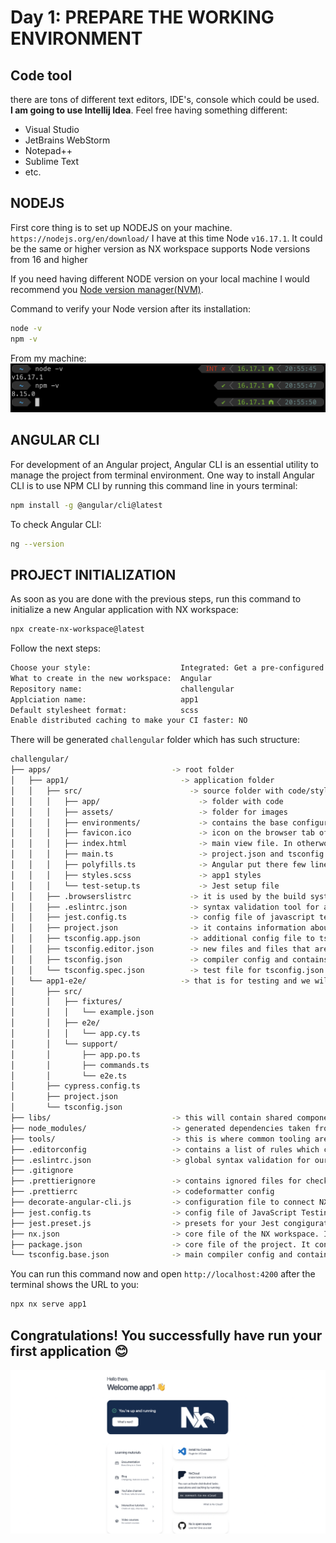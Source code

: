 # Day 1: PREPARE THE WORKING ENVIRONMENT

## Code tool   
there are tons of different text editors, IDE's, console which could be used.   
**I am going to use Intellij Idea**. Feel free having something different:
- Visual Studio
- JetBrains WebStorm
- Notepad++
- Sublime Text
- etc.

## NODEJS
First core thing is to set up NODEJS on your machine.   
`https://nodejs.org/en/download/`
I have at this time Node `v16.17.1`. It could be the same or higher version as NX workspace supports Node versions from 16 and higher

If you need having different NODE version on your local machine I would recommend you [Node version manager(NVM)](https://github.com/nvm-sh/nvm).   

Command to verify your Node version after its installation:

```bash
node -v
npm -v
```

From my machine:   
![](assets/node-version.png)

## ANGULAR CLI
For development of an Angular project, Angular CLI is an essential utility to manage the project from terminal environment. One way to install Angular CLI is to use NPM CLI by running this command line in yours terminal:   
```bash
npm install -g @angular/cli@latest
```   
To check Angular CLI:   
```bash
ng --version
```   

## PROJECT INITIALIZATION
As soon as you are done with the previous steps, run this command to initialize a new Angular application with NX workspace:   
```bash
npx create-nx-workspace@latest
```   
Follow the next steps:   
```bash
Choose your style:                    Integrated: Get a pre-configured setup. Nx configures your favorite frameworks and lets you focus on shipping features.
What to create in the new workspace:  Angular   
Repository name:                      challengular   
Applciation name:                     app1   
Default stylesheet format:            scss   
Enable distributed caching to make your CI faster: NO  
```   

There will be generated `challengular` folder which has such structure:
```bash
challengular/
├── apps/                           -> root folder
│   ├── app1/                         -> application folder
│   │   ├── src/                        -> source folder with code/styles/images
│   │   │   ├── app/                      -> folder with code
│   │   │   ├── assets/                   -> folder for images
│   │   │   ├── environments/             -> contains the base configuration file, which provides a default environment. You can add override defaults for additional environments, such as production, staging, testing in target-specific configuration files.
│   │   │   ├── favicon.ico               -> icon on the browser tab of your application
│   │   │   ├── index.html                -> main view file. In otherwords: entry point
│   │   │   ├── main.ts                   -> project.json and tsconfig.json reference to it and handle for application startup   
│   │   │   ├── polyfills.ts              -> Angular put there few lines of code which make your application compatible for different browsers. The code we write is mostly in ES6(New Features: Overview and Comparison) and is not compatible with IE or firefox and needs some environment setups before being able to be viewed or used in these browsers.
│   │   │   ├── styles.scss               -> app1 styles
│   │   │   └── test-setup.ts             -> Jest setup file
│   │   ├── .browserslistrc             -> it is used by the build system to adjust CSS and JS output to support the specified browsers.
│   │   ├── .eslintrc.json              -> syntax validation tool for app1 folder
│   │   ├── jest.config.ts              -> config file of javascript testing
│   │   ├── project.json                -> it contains information about app1, its scripts and configurartion
│   │   ├── tsconfig.app.json           -> additional config file to tsconfig.json that allows you to adjust your configuration on an app basis
│   │   ├── tsconfig.editor.json        -> new files and files that are not referenced by source files have a tsconfig.editor.json for the type checker in the IDE.
│   │   ├── tsconfig.json               -> compiler config and contains options required to compile the application
│   │   └── tsconfig.spec.json          -> test file for tsconfig.json
│   └── app1-e2e/                     -> that is for testing and we will not go deeply into yet
│       ├── src/                    
│       │   ├── fixtures/           
│       │   │   └── example.json    
│       │   ├── e2e/                
│       │   │   └── app.cy.ts       
│       │   └── support/           
│       │       ├── app.po.ts       
│       │       ├── commands.ts    
│       │       └── e2e.ts         
│       ├── cypress.config.ts       
│       ├── project.json            
│       └── tsconfig.json           
├── libs/                           -> this will contain shared components. More details will be in later instructions
├── node_modules/                   -> generated dependencies taken from package.json and needed for the application
├── tools/                          -> this is where common tooling are included(NO CODE inside). For example: schematics, lint rules, but there can be other things in here to help with automation.
├── .editorconfig                   -> contains a list of rules which can be applied to any IDE or code editors for proper formatting of code
├── .eslintrc.json                  -> global syntax validation for our project
├── .gitignore                      
├── .prettierignore                 -> contains ignored files for checking
├── .prettierrc                     -> codeformatter config
├── decorate-angular-cli.js         -> configuration file to connect NX workspace with our Angular application
├── jest.config.ts                  -> config file of JavaScript Testing Framework with a focus on simplicity.
├── jest.preset.js                  -> presets for your Jest congigurations
├── nx.json                         -> core file of the NX workspace. It collects all info about your application 
├── package.json                    -> core file of the project. It contains scripts which can be run, required dependencies for the project
└── tsconfig.base.json              -> main compiler config and contains options required to compile the application
```   

You can run this command now and open `http://localhost:4200` after the terminal shows the URL to you:
```bash
npx nx serve app1
```

## Congratulations! You successfully have run your first application 😊
![](assets/first_run.png)

